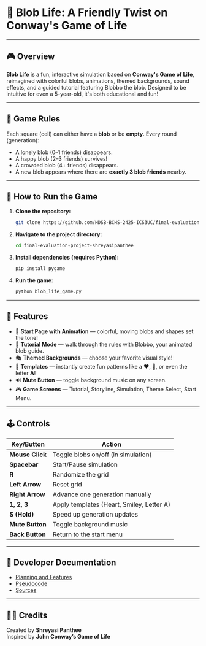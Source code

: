 # 🧬 Blob Life: A Friendly Twist on Conway's Game of Life

---

## 🎮 Overview  
**Blob Life** is a fun, interactive simulation based on **Conway's Game of Life**, reimagined with colorful blobs, animations, themed backgrounds, sound effects, and a guided tutorial featuring Blobbo the blob. Designed to be intuitive for even a 5-year-old, it's both educational and fun!

---

## 🧠 Game Rules  
Each square (cell) can either have a **blob** or be **empty**. Every round (generation):  
- A lonely blob (0–1 friends) disappears.  
- A happy blob (2–3 friends) survives!  
- A crowded blob (4+ friends) disappears.  
- A new blob appears where there are **exactly 3 blob friends** nearby.  

---

## 🚀 How to Run the Game  
1. **Clone the repository:**  
   ```bash
   git clone https://github.com/HDSB-BCHS-2425-ICS3UC/final-evaluation-project-shreyasipanthee.git
   ```

2. **Navigate to the project directory:**  
   ```bash
   cd final-evaluation-project-shreyasipanthee
   ```

3. **Install dependencies (requires Python):**  
   ```bash
   pip install pygame
   ```

4. **Run the game:**  
   ```bash
   python blob_life_game.py
   ```

---

## 🌟 Features  
- 🎨 **Start Page with Animation** — colorful, moving blobs and shapes set the tone!  
- 🧠 **Tutorial Mode** — walk through the rules with Blobbo, your animated blob guide.  
- 🎭 **Themed Backgrounds** — choose your favorite visual style!  
- 🧩 **Templates** — instantly create fun patterns like a ❤️, 🙂, or even the letter **A**!  
- 🔊 **Mute Button** — toggle background music on any screen.  
- 🎮 **Game Screens** — Tutorial, Storyline, Simulation, Theme Select, Start Menu.  

---

## 🕹️ Controls  

| Key/Button     | Action                                  |
|----------------|------------------------------------------|
| **Mouse Click**| Toggle blobs on/off (in simulation)      |
| **Spacebar**   | Start/Pause simulation                   |
| **R**          | Randomize the grid                       |
| **Left Arrow** | Reset grid                               |
| **Right Arrow**| Advance one generation manually          |
| **1, 2, 3**    | Apply templates (Heart, Smiley, Letter A)|
| **S (Hold)**   | Speed up generation updates              |
| **Mute Button**| Toggle background music                  |
| **Back Button**| Return to the start menu                 |

---

## 📘 Developer Documentation  
- [Planning and Features](docs/PLANNING.md)  
- [Pseudocode](docs/PSEUDOCODE.md)  
- [Sources](docs/SOURCES.md)

---

## 👨‍💻 Credits  
Created by **Shreyasi Panthee**  
Inspired by **John Conway’s Game of Life**  
